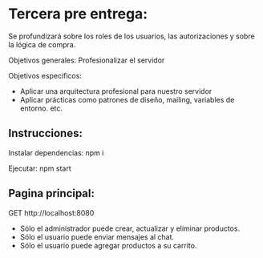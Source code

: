# Tercera pre entrega:

Se profundizará sobre los roles de los usuarios, las autorizaciones y sobre la lógica de compra.

Objetivos generales:
Profesionalizar el servidor

Objetivos específicos:
- Aplicar una arquitectura profesional para nuestro servidor
- Aplicar prácticas como patrones de diseño, mailing, variables de entorno. etc.

## Instrucciones:

Instalar dependencias: npm i

Ejecutar: npm start

## Pagina principal:

GET http://localhost:8080

+ Sólo el administrador puede crear, actualizar y eliminar productos.
+ Sólo el usuario puede enviar mensajes al chat.
+ Sólo el usuario puede agregar productos a su carrito.

